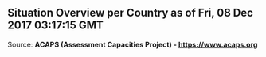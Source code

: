 ## Situation Overview per Country as of Fri, 08 Dec 2017 03:17:15 GMT

Source: **ACAPS (Assessment Capacities Project) - https://www.acaps.org**